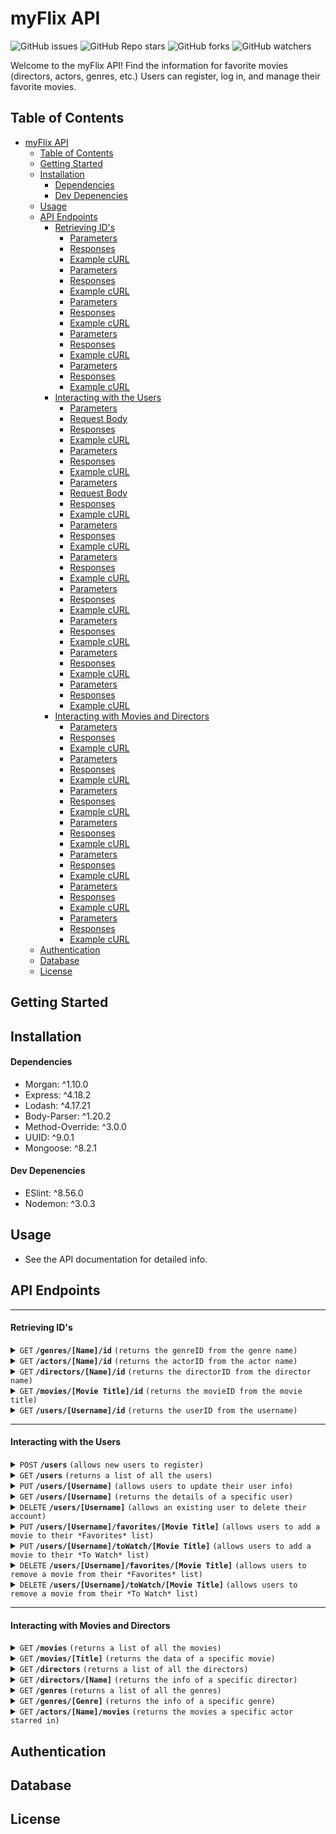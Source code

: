 # myFlix API

![GitHub issues](https://img.shields.io/github/issues/eahowell/movie_api?color=yellow)
![GitHub Repo stars](https://img.shields.io/github/stars/eahowell/movie_api)
![GitHub forks](https://img.shields.io/github/forks/eahowell/movie_api)
![GitHub watchers](https://img.shields.io/github/watchers/eahowell/movie_api)

Welcome to the myFlix API! Find the information for favorite movies (directors, actors, genres, etc.) Users can register, log in, and manage their favorite movies.

## Table of Contents

- [myFlix API](#myflix-api)
  - [Table of Contents](#table-of-contents)
  - [Getting Started](#getting-started)
  - [Installation](#installation)
      - [Dependencies](#dependencies)
      - [Dev Depenencies](#dev-depenencies)
  - [Usage](#usage)
  - [API Endpoints](#api-endpoints)
      - [Retrieving ID's](#retrieving-ids)
        - [Parameters](#parameters)
        - [Responses](#responses)
        - [Example cURL](#example-curl)
        - [Parameters](#parameters-1)
        - [Responses](#responses-1)
        - [Example cURL](#example-curl-1)
        - [Parameters](#parameters-2)
        - [Responses](#responses-2)
        - [Example cURL](#example-curl-2)
        - [Parameters](#parameters-3)
        - [Responses](#responses-3)
        - [Example cURL](#example-curl-3)
        - [Parameters](#parameters-4)
        - [Responses](#responses-4)
        - [Example cURL](#example-curl-4)
      - [Interacting with the Users](#interacting-with-the-users)
        - [Parameters](#parameters-5)
        - [Request Body](#request-body)
        - [Responses](#responses-5)
        - [Example cURL](#example-curl-5)
        - [Parameters](#parameters-6)
        - [Responses](#responses-6)
        - [Example cURL](#example-curl-6)
        - [Parameters](#parameters-7)
        - [Request Body](#request-body-1)
        - [Responses](#responses-7)
        - [Example cURL](#example-curl-7)
        - [Parameters](#parameters-8)
        - [Responses](#responses-8)
        - [Example cURL](#example-curl-8)
        - [Parameters](#parameters-9)
        - [Responses](#responses-9)
        - [Example cURL](#example-curl-9)
        - [Parameters](#parameters-10)
        - [Responses](#responses-10)
        - [Example cURL](#example-curl-10)
        - [Parameters](#parameters-11)
        - [Responses](#responses-11)
        - [Example cURL](#example-curl-11)
        - [Parameters](#parameters-12)
        - [Responses](#responses-12)
        - [Example cURL](#example-curl-12)
        - [Parameters](#parameters-13)
        - [Responses](#responses-13)
        - [Example cURL](#example-curl-13)
      - [Interacting with Movies and Directors](#interacting-with-movies-and-directors)
        - [Parameters](#parameters-14)
        - [Responses](#responses-14)
        - [Example cURL](#example-curl-14)
        - [Parameters](#parameters-15)
        - [Responses](#responses-15)
        - [Example cURL](#example-curl-15)
        - [Parameters](#parameters-16)
        - [Responses](#responses-16)
        - [Example cURL](#example-curl-16)
        - [Parameters](#parameters-17)
        - [Responses](#responses-17)
        - [Example cURL](#example-curl-17)
        - [Parameters](#parameters-18)
        - [Responses](#responses-18)
        - [Example cURL](#example-curl-18)
        - [Parameters](#parameters-19)
        - [Responses](#responses-19)
        - [Example cURL](#example-curl-19)
        - [Parameters](#parameters-20)
        - [Responses](#responses-20)
        - [Example cURL](#example-curl-20)
  - [Authentication](#authentication)
  - [Database](#database)
  - [License](#license)

## Getting Started

## Installation

#### Dependencies

- Morgan: ^1.10.0
- Express: ^4.18.2
- Lodash: ^4.17.21
- Body-Parser: ^1.20.2
- Method-Override: ^3.0.0
- UUID: ^9.0.1
- Mongoose: ^8.2.1

#### Dev Depenencies

- ESlint: ^8.56.0
- Nodemon: ^3.0.3

## Usage

- See the API documentation for detailed info.

## API Endpoints

---

#### Retrieving ID's

<details>
 <summary><code>GET</code> <code><b>/genres/[Name]/id</b></code> <code>(returns the genreID from the genre name)</code></summary>

##### Parameters

> | Name | Type     | Data Type | Description           |
> | ---- | -------- | --------- | --------------------- |
> | Name | Required | String    | The name of the genre |

##### Responses

> | http code | content-type               | response                                    |
> | --------- | -------------------------- | ------------------------------------------- |
> | `200`     | `application/json`         | A JSON object holding the genreID           |
> | `400`     | `text/plain;charset=UTF-8` | "The genre " + Name + " was not found" |

##### Example cURL

> ```javascript
>  curl -L GET "Content-Type: application/json" http://localhost:8080/genres/[Name]/id
> ```

</details>

<details>
 <summary><code>GET</code> <code><b>/actors/[Name]/id</b></code> <code>(returns the actorID from the actor name)</code></summary>

##### Parameters

> | Name | Type     | Data Type | Description           |
> | ---- | -------- | --------- | --------------------- |
> | Name | Required | String    | The name of the actor |

##### Responses

> | http code | content-type               | response                                    |
> | --------- | -------------------------- | ------------------------------------------- |
> | `200`     | `application/json`         | A JSON object holding the actorID           |
> | `400`     | `text/plain;charset=UTF-8` | "The actor " + actorName + " was not found" |

##### Example cURL

> ```javascript
>  curl -L GET "Content-Type: application/json" http://localhost:8080/actors/[Name]/id
> ```

</details>

<details>
  <summary><code>GET</code> <code><b>/directors/[Name]/id</b></code> <code>(returns the directorID from the director name)</code></summary>

##### Parameters

> | Name | Type     | Data Type | Description              |
> | ---- | -------- | --------- | ------------------------ |
> | Name | Required | String    | The name of the director |

##### Responses

> | http code | content-type               | response                                          |
> | --------- | -------------------------- | ------------------------------------------------- |
> | `200`     | `application/json`         | A JSON object holding the directorID              |
> | `400`     | `text/plain;charset=UTF-8` | "The director " + directorName + " was not found" |

##### Example cURL

> ```javascript
>  curl -L GET "Content-Type: application/json" http://localhost:8080/directors/[Name]/id
> ```

</details>

<details>
 <summary><code>GET</code> <code><b>/movies/[Movie Title]/id</b></code> <code>(returns the movieID from the movie title)</code></summary>

##### Parameters

> | Name        | Type     | Data Type | Description            |
> | ----------- | -------- | --------- | ---------------------- |
> | Movie Title | Required | String    | The title of the movie |

##### Responses

> | http code | content-type               | response                                |
> | --------- | -------------------------- | --------------------------------------- |
> | `200`     | `application/json`         | A JSON object holding the movieID       |
> | `400`     | `text/plain;charset=UTF-8` | "The movie " + title + " was not found" |

##### Example cURL

> ```javascript
>  curl -L GET "Content-Type: application/json" http://localhost:8080/movies/[title]/id
> ```

</details>

<details>
  <summary><code>GET</code> <code><b>/users/[Username]/id</b></code> <code>(returns the userID from the username)</code></summary>

##### Parameters

> | Name     | Type     | Data Type | Description              |
> | -------- | -------- | --------- | ------------------------ |
> | Username | Required | String    | The username of the user |

##### Responses

> | http code | content-type               | response                                  |
> | --------- | -------------------------- | ----------------------------------------- |
> | `200`     | `application/json`         | A JSON object holding the userID          |
> | `400`     | `text/plain;charset=UTF-8` | "The user " + username + " was not found" |

##### Example cURL

> ```javascript
>  curl -L GET "Content-Type: application/json" http://localhost:8080/users/[Username]/id
> ```

</details>

---

#### Interacting with the Users

<details>
  <summary><code>POST</code> <code><b>/users</b></code> <code>(allows new users to register)</code></summary>

##### Parameters

> None

##### Request Body

> A JSON object holding data about the user to add, structured like:
>
> ```json
>{ 
    Username: { type: String, required: true },
    Password: { type: String, required: true },
    Email: { type: String, required: true },
    Birthday: Date,
    FirstName: { type: String, required: true },
    LastName: { type: String, required: true },
    FavoriteMovies: [{ type: mongoose.Schema.Types.ObjectId, ref: "Movie" }],
    ToWatch: [{ type: mongoose.Schema.Types.ObjectId, ref: "Movie" }]
> }
> ```

##### Responses

> | http code | content-type               | response                                                                                          |
> | --------- | -------------------------- | ------------------------------------------------------------------------------------------------- |
> | `400`     | `text/plain;charset=UTF-8` | Username already exists                                                                           |
> | `500`     | `text/plain;charset=UTF-8` | Description of the error                                                                          |
> | `201`     | `application/json`         | A JSON object holding data about the user that was added and including a userID, structured like: |
>
> ```json
> {
>   "username": "eahowell",
>   "password": "Xyz123!",
>   "firstName": "Liz",
>   "lastName": "Howell",
>   "email": "eahowell@gmailx.com",
>   "dateOfBirth": {
>     "DOBmonth": 1,
>     "DOBday": 1,
>     "DOByear": 2000
>   },
>   "lists": {
>     "favorites": ["Armageddon", "Forrest Gump"],
>     "toWatch": ["Hitch"]
>   },
>   "userID": "123"
> }
> ```

##### Example cURL

> ```javascript
>  curl -L POST "Content-Type: application/json" http://localhost:8080/users
> ```

</details>

<details>
  <summary><code>GET</code> <code><b>/users</b></code> <code>(returns a list of all the users)</code></summary>

##### Parameters

> None

##### Responses

> | http code | content-type       | response                                          |
> | --------- | ------------------ | ------------------------------------------------- |
> | `200`     | `application/json` | A JSON object holding data about all of the users |

##### Example cURL

> ```javascript
>  curl -L GET "Content-Type: application/json" http://localhost:8080/users
> ```

</details>

<details>
  <summary><code>PUT</code> <code><b>/users/[Username]</b></code> <code>(allows users to update their user info)</code></summary>

##### Parameters

> | Name     | Type     | Data Type | Description              |
> | -------- | -------- | --------- | ------------------------ |
> | Username | Required | String    | The username of the user |

##### Request Body

> A JSON object holding data about the user to add, structured like:
>
> ```json
> {
>   "username": "eahowell",
>   "password": "Xyz123!",
>   "firstName": "Liz",
>   "lastName": "Howell",
>   "email": "eahowell@gmailx.com"
> }
> ```

##### Responses

> | http code | content-type               | response                                              |
> | --------- | -------------------------- | ----------------------------------------------------- |
> | `404`     | `text/plain;charset=UTF-8` | "Username " + username + " was not found"             |
> | `201`     | `application/json`         | A test message indicating the user's data was updated |

##### Example cURL

> ```javascript
>  curl -L PUT "Content-Type: application/json" http://localhost:8080/users/[Username]
> ```

</details>

<details>
  <summary><code>GET</code> <code><b>/users/[Username]</b></code> <code>(returns the details of a specific user)</code></summary>

##### Parameters

> | Name     | Type     | Data Type | Description              |
> | -------- | -------- | --------- | ------------------------ |
> | Username | Required | String    | The username of the user |

##### Responses

> | http code | content-type               | response                                           |
> | --------- | -------------------------- | -------------------------------------------------- |
> | `200`     | `application/json`         | A JSON object holding data about the specific user |
> | `404`     | `text/plain;charset=UTF-8` | "Username " + username + " was not found"          |

##### Example cURL

> ```javascript
>  curl -L GET "Content-Type: application/json" http://localhost:8080/users/[Username]
> ```

</details>

<details>
  <summary><code>DELETE</code> <code><b>/users/[Username]</b></code> <code>(allows an existing user to delete their account)</code></summary>

##### Parameters

> | Name     | Type     | Data Type | Description              |
> | -------- | -------- | --------- | ------------------------ |
> | Username | Required | String    | The username of the user |

##### Responses

> | http code | content-type               | response                                                                  |
> | --------- | -------------------------- | ------------------------------------------------------------------------- |
> | `201`     | `application/json`         | A text message indicating the user was deregistered and removed as a user |
> | `404`     | `text/plain;charset=UTF-8` | "Username " + username + " was not found"                                 |

##### Example cURL

> ```javascript
>  curl -L GET "Content-Type: application/json" http://localhost:8080/users/[Username]
> ```

</details>

<details>
  <summary><code>PUT</code> <code><b>/users/[Username]/favorites/[Movie Title]</b></code> <code>(allows users to add a movie to their *Favorites* list)</code></summary>

##### Parameters

> | Name        | Type     | Data Type | Description              |
> | ----------- | -------- | --------- | ------------------------ |
> | Username    | Required | String    | The username of the user |
> | Movie Title | Required | String    | The title of the movie   |

##### Responses

> | http code | content-type               | response                                                                           |
> | --------- | -------------------------- | ---------------------------------------------------------------------------------- |
> | `201`     | `application/json`         | A message indicating the movie was successfully added to the user's Favorites list |
> | `404`     | `text/plain;charset=UTF-8` | "Username " + username + " was not found"                                          |

##### Example cURL

> ```javascript
>  curl -L PUT "Content-Type: application/json" http://localhost:8080/users/[Username]/favorities/[Movie Title]
> ```

</details>

<details>
  <summary><code>PUT</code> <code><b>/users/[Username]/toWatch/[Movie Title]</b></code> <code>(allows users to add a movie to their *To Watch* list)</code></summary>

##### Parameters

> | Name        | Type     | Data Type | Description              |
> | ----------- | -------- | --------- | ------------------------ |
> | Username    | Required | String    | The username of the user |
> | Movie Title | Required | String    | The title of the movie   |

##### Responses

> | http code | content-type               | response                                                                          |
> | --------- | -------------------------- | --------------------------------------------------------------------------------- |
> | `201`     | `application/json`         | A message indicating the movie was successfully added to the user's To Watch list |
> | `404`     | `text/plain;charset=UTF-8` | "Username " + username + " was not found"                                         |

##### Example cURL

> ```javascript
>  curl -L PUT "Content-Type: application/json" http://localhost:8080/users/[Username]/toWatch/[Movie Title]
> ```

</details>

<details>
  <summary><code>DELETE</code> <code><b>/users/[Username]/favorites/[Movie Title]</b></code> <code>(allows users to remove a movie from their *Favorites* list)</code></summary>

##### Parameters

> | Name        | Type     | Data Type | Description              |
> | ----------- | -------- | --------- | ------------------------ |
> | Username    | Required | String    | The username of the user |
> | Movie Title | Required | String    | The title of the movie   |

##### Responses

> | http code | content-type               | response                                                                               |
> | --------- | -------------------------- | -------------------------------------------------------------------------------------- |
> | `201`     | `application/json`         | A message indicating the movie was successfully removed from the user's Favorites list |
> | `404`     | `text/plain;charset=UTF-8` | "Username " + username + " was not found"                                              |

##### Example cURL

> ```javascript
>  curl -L DELETE "Content-Type: application/json" http://localhost:8080/users/[Username]/favorities/[Movie Title]
> ```

</details>

<details>
  <summary><code>DELETE</code> <code><b>/users/[Username]/toWatch/[Movie Title]</b></code> <code>(allows users to remove a movie from their *To Watch* list)</code></summary>

##### Parameters

> | Name        | Type     | Data Type | Description              |
> | ----------- | -------- | --------- | ------------------------ |
> | Username    | Required | String    | The username of the user |
> | Movie Title | Required | String    | The title of the movie   |

##### Responses

> | http code | content-type               | response                                                                               |
> | --------- | -------------------------- | -------------------------------------------------------------------------------------- |
> | `201`     | `application/json`         | A message indicating the movie was successfully removed from the user's To Watch list |
> | `404`     | `text/plain;charset=UTF-8` | "Username " + username + " was not found"                                              |

##### Example cURL

> ```javascript
>  curl -L DELETE "Content-Type: application/json" http://localhost:8080/users/[Username]/toWatch/[Movie Title]
> ```

</details>

---

#### Interacting with Movies and Directors

<details>
  <summary><code>GET</code> <code><b>/movies</b></code> <code>(returns a list of all the movies)</code></summary>

##### Parameters

> None

##### Responses

> | http code | content-type       | response                                           |
> | --------- | ------------------ | -------------------------------------------------- |
> | `200`     | `application/json` | A JSON object holding data about all of the movies |

##### Example cURL

> ```javascript
>  curl -L GET "Content-Type: application/json" http://localhost:8080/movies
> ```

</details>

<details>
  <summary><code>GET</code> <code><b>/movies/[Title]</b></code> <code>(returns the data of a specific movie)</code></summary>

##### Parameters

> | Name  | Type     | Data Type | Description            |
> | ----- | -------- | --------- | ---------------------- |
> | Title | Required | String    | The title of the movie |

##### Responses

> | http code | content-type               | response                                                          |
> | --------- | -------------------------- | ----------------------------------------------------------------- |
> | `400`     | `text/plain;charset=UTF-8` | "The movie " + title + " was not found"                           |
> | `200`     | `application/json`         | A JSON object holding data about a specific movie in this format: |
>
> ```json
> {
>   "movieID": 8,
>   "Title": "Hitch",
>   "Year": "2005",
>   "Rated": "PG-13",
>   "Released": "11 Feb 2005",
>   "Runtime": "118 min",
>   "Genre": "Comedy, Romance",
>   "Director": "Andy Tennant",
>   "Writer": "Kevin Bisch",
>   "Actors": "Will Smith, Eva Mendes, Kevin James, Amber Valletta",
>   "Plot": "While helping his latest client woo the woman of his dreams, a professional date-doctor finds that his game doesn't quite work on the gossip columnist with whom he's smitten.",
>   "Language": "English, Spanish",
>   "Country": "USA",
>   "Awards": "4 wins & 24 nominations.",
>   "imdbRating": "6.6",
>   "imdbVotes": "301,857",
>   "imdbID": "tt0386588",
>   "Type": "movie",
>   "DVD": "28 Jun 2005",
>   "BoxOffice": "$179,495,555",
>   "Production": "Sony Pictures",
>   "Website": "N/A",
>   "Response": "True"
> }
> ```

##### Example cURL

> ```javascript
>  curl -L GET "Content-Type: application/json" http://localhost:8080/movies
> ```

</details>
<details>
  <summary><code>GET</code> <code><b>/directors</b></code> <code>(returns a list of all the directors)</code></summary>

##### Parameters

> None

##### Responses

> | http code | content-type       | response                                          |
> | --------- | ------------------ | ------------------------------------------------- |
> | `200`     | `application/json` | A JSON object holding data about all of the directors |

##### Example cURL

> ```javascript
>  curl -L GET "Content-Type: application/json" http://localhost:8080/directors
> ```

</details>
<details>
  <summary><code>GET</code> <code><b>/directors/[Name]</b></code> <code>(returns the info of a specific director)</code></summary>

##### Parameters

> | Name | Type     | Data Type | Description              |
> | ---- | -------- | --------- | ------------------------ |
> | Name | Required | String    | The name of the director |

##### Responses

> | http code | content-type               | response                                                |
> | --------- | -------------------------- | ------------------------------------------------------- |
> | `400`     | `text/plain;charset=UTF-8` | "The director " + directorName + " was not found"       |
> | `200`     | `application/json`         | A JSON object holding data about the specific director. |
>
> ```json
> {
>   "directorID": 1,
>   "Name": "Christopher Nolan",
>   "Full Name": "Christopher Edward Nolan",
>   "Date of Birth": "July 30, 1970",
>   "Birthplace": "London, England, UK",
>   "Known For": ["The Dark Knight Trilogy", "Inception", "Interstellar"],
>   "Awards": [
>     "Academy Award nominations for Best Director and Best Picture for Inception and Dunkirk"
>   ],
>   "IMDb Profile": "https://www.imdb.com/name/nm0634240/"
> }
> ```

##### Example cURL

> ```javascript
>  curl -L GET "Content-Type: application/json" http://localhost:8080/directors/[Name]
> ```

</details>

<details>
  <summary><code>GET</code> <code><b>/genres</b></code> <code>(returns a list of all the genres)</code></summary>

##### Parameters

> None

##### Responses

> | http code | content-type       | response                                          |
> | --------- | ------------------ | ------------------------------------------------- |
> | `200`     | `application/json` | A JSON object holding data about all of the genres |

##### Example cURL

> ```javascript
>  curl -L GET "Content-Type: application/json" http://localhost:8080/genres
> ```

</details>

<details>
  <summary><code>GET</code> <code><b>/genres/[Genre]</b></code> <code>(returns the info of a specific genre)</code></summary>

##### Parameters

> | Name  | Type     | Data Type | Description                            |
> | ----- | -------- | --------- | -------------------------------------- |
> | Genre | Required | String    | The name of the genre you want info on |

##### Responses

> | http code | content-type               | response                                             |
> | --------- | -------------------------- | ---------------------------------------------------- |
> | `400`     | `text/plain;charset=UTF-8` | "The genre " + genre + " was not found"              |
> | `200`     | `application/json`         | A JSON object holding data about the specific genre. |
>
> ```json
> {
>   "genreID": 6,
>   "name": "Thriller",
>   "description": "Movies characterized by intense excitement, suspense, and anticipation, often featuring plot twists and high stakes.",
>   "example_movies": ["The Silence of the Lambs", "Inception", "Se7en"]
> }
> ```

##### Example cURL

> ```javascript
>  curl -L GET "Content-Type: application/json" http://localhost:8080/genres/[Genre]
> ```

</details>

<details>
  <summary><code>GET</code> <code><b>/actors/[Name]/movies</b></code> <code>(returns the movies a specific actor starred in)</code></summary>

##### Parameters

> | Name | Type     | Data Type | Description                                                    |
> | ---- | -------- | --------- | -------------------------------------------------------------- |
> | Name | Required | String    | The name of the actor your want to see the movies they were in |

##### Responses

> | http code | content-type               | response                                                |
> | --------- | -------------------------- | ------------------------------------------------------- |
> | `400`     | `text/plain;charset=UTF-8` | "The actor " + namr + " was not found"                  |
> | `200`     | `application/json`         | A JSON object holding the movies the actor has been in: |
>
> ```json
> [
>   "The Lord of the Rings: The Fellowship of the Ring",
>   "Armageddon",
>   "The Strangers"
> ]
> ```

##### Example cURL

> ```javascript
>  curl -L GET "Content-Type: application/json" http://localhost:8080/actors/[Name]/movies
> ```

</details>

## Authentication

## Database

## License
